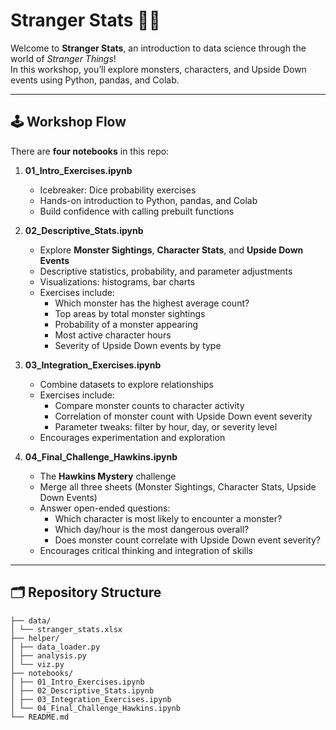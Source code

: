 # Stranger Stats 🧪👾

Welcome to **Stranger Stats**, an introduction to data science through the world of *Stranger Things*!  
In this workshop, you’ll explore monsters, characters, and Upside Down events using Python, pandas, and Colab.

---

## 🕹 Workshop Flow

There are **four notebooks** in this repo:

1. **01_Intro_Exercises.ipynb**  
   - Icebreaker: Dice probability exercises  
   - Hands-on introduction to Python, pandas, and Colab  
   - Build confidence with calling prebuilt functions

2. **02_Descriptive_Stats.ipynb**  
   - Explore **Monster Sightings**, **Character Stats**, and **Upside Down Events**  
   - Descriptive statistics, probability, and parameter adjustments  
   - Visualizations: histograms, bar charts  
   - Exercises include:
     - Which monster has the highest average count?  
     - Top areas by total monster sightings  
     - Probability of a monster appearing  
     - Most active character hours  
     - Severity of Upside Down events by type  

3. **03_Integration_Exercises.ipynb**  
   - Combine datasets to explore relationships  
   - Exercises include:
     - Compare monster counts to character activity  
     - Correlation of monster count with Upside Down event severity  
     - Parameter tweaks: filter by hour, day, or severity level  
   - Encourages experimentation and exploration

4. **04_Final_Challenge_Hawkins.ipynb**  
   - The **Hawkins Mystery** challenge  
   - Merge all three sheets (Monster Sightings, Character Stats, Upside Down Events)  
   - Answer open-ended questions:
     - Which character is most likely to encounter a monster?  
     - Which day/hour is the most dangerous overall?  
     - Does monster count correlate with Upside Down event severity?  
   - Encourages critical thinking and integration of skills

---

## 🗂 Repository Structure

```
├── data/
│ └── stranger_stats.xlsx
├── helper/
│ ├── data_loader.py
│ ├── analysis.py
│ └── viz.py
├── notebooks/
│ ├── 01_Intro_Exercises.ipynb
│ ├── 02_Descriptive_Stats.ipynb
│ ├── 03_Integration_Exercises.ipynb
│ └── 04_Final_Challenge_Hawkins.ipynb
└── README.md
```
